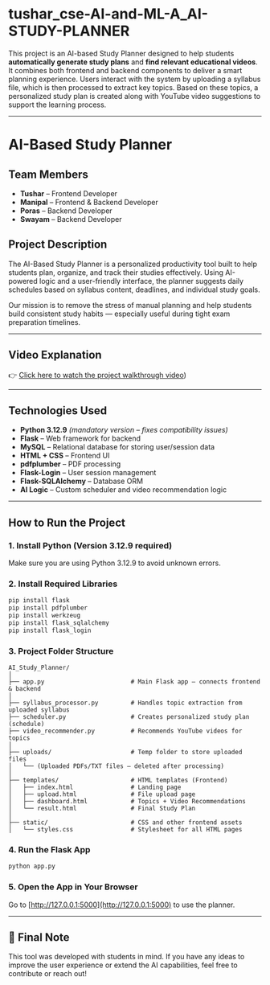 #  tushar_cse-AI-and-ML-A_AI-STUDY-PLANNER

This project is an AI-based Study Planner designed to help students **automatically generate study plans** and **find relevant educational videos**. It combines both frontend and backend components to deliver a smart planning experience. Users interact with the system by uploading a syllabus file, which is then processed to extract key topics. Based on these topics, a personalized study plan is created along with YouTube video suggestions to support the learning process.

---

#  AI-Based Study Planner

##  Team Members
- **Tushar** – Frontend Developer  
- **Manipal** – Frontend & Backend Developer  
- **Poras** – Backend Developer  
- **Swayam** – Backend Developer

##  Project Description
The AI-Based Study Planner is a personalized productivity tool built to help students plan, organize, and track their studies effectively. Using AI-powered logic and a user-friendly interface, the planner suggests daily schedules based on syllabus content, deadlines, and individual study goals.

Our mission is to remove the stress of manual planning and help students build consistent study habits — especially useful during tight exam preparation timelines.

---

##  Video Explanation
👉 [Click here to watch the project walkthrough video](https://1drv.ms/v/c/8d978615fb15cf51/EYU3bCvuTzVPtICFqLjpOPQB8MB8Iaxig2gaMieL4l6mSQ?e=i3xZil))

---

##  Technologies Used
- **Python 3.12.9** *(mandatory version – fixes compatibility issues)*  
- **Flask** – Web framework for backend  
- **MySQL** – Relational database for storing user/session data  
- **HTML + CSS** – Frontend UI  
- **pdfplumber** – PDF processing  
- **Flask-Login** – User session management  
- **Flask-SQLAlchemy** – Database ORM  
- **AI Logic** – Custom scheduler and video recommendation logic

---

##  How to Run the Project

###  1. Install Python (Version 3.12.9 required)
Make sure you are using Python 3.12.9 to avoid unknown errors.

###  2. Install Required Libraries
```bash
pip install flask
pip install pdfplumber
pip install werkzeug
pip install flask_sqlalchemy
pip install flask_login
```

###  3. Project Folder Structure

```
AI_Study_Planner/
│
├── app.py                        # Main Flask app — connects frontend & backend
│
├── syllabus_processor.py         # Handles topic extraction from uploaded syllabus
├── scheduler.py                  # Creates personalized study plan (schedule)
├── video_recommender.py          # Recommends YouTube videos for topics
│
├── uploads/                      # Temp folder to store uploaded files
│   └── (Uploaded PDFs/TXT files — deleted after processing)
│
├── templates/                    # HTML templates (Frontend)
│   ├── index.html                # Landing page
│   ├── upload.html               # File upload page
│   ├── dashboard.html            # Topics + Video Recommendations
│   └── result.html               # Final Study Plan
│
├── static/                       # CSS and other frontend assets
│   └── styles.css                # Stylesheet for all HTML pages
```

###  4. Run the Flask App
```bash
python app.py
```

###  5. Open the App in Your Browser
Go to [http://127.0.0.1:5000](http://127.0.0.1:5000) to use the planner.

---

## 💬 Final Note

This tool was developed with students in mind. If you have any ideas to improve the user experience or extend the AI capabilities, feel free to contribute or reach out!


